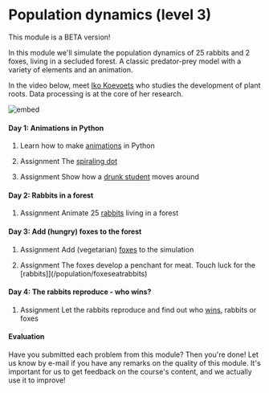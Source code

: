 # Population dynamics (level 3)

This module is a BETA version!

In this module we'll simulate the population dynamics of 25 rabbits and 2 foxes, living in a secluded forest. A classic predator-prey model with a variety of elements and an animation.

In the video below, meet [Iko Koevoets](http://www.uva.nl/over-de-uva/organisatie/medewerkers/content/k/o/i.t.koevoets/i.t.koevoets.html) who studies the development of plant roots. Data processing is at the core of her research.

![embed](https://player.vimeo.com/video/235029717)

#### Day 1: Animations in Python

1. Learn how to make [animations](/resources/animations) in Python

2. <span class="badge badge-primary">Assignment</span> The [spiraling dot](/movement/dot)

3. <span class="badge badge-primary">Assignment</span> Show how a [drunk student](/movement/student) moves around

#### Day 2: Rabbits in a forest

1. <span class="badge badge-primary">Assignment</span> Animate 25 [rabbits](/population/rabbits) living in a forest

#### Day 3: Add (hungry) foxes to the forest

1. <span class="badge badge-primary">Assignment</span> Add (vegetarian) [foxes](/population/foxes) to the simulation

2. <span class="badge badge-primary">Assignment</span> The foxes develop a penchant for meat. Touch luck for the [rabbits]](/population/foxeseatrabbits)

#### Day 4: The rabbits reproduce - who wins?

1. <span class="badge badge-primary">Assignment</span> Let the rabbits reproduce and find out who [wins](/population/rabbitsreproduce), rabbits or foxes

#### Evaluation

Have you submitted each problem from this module? Then you're done! Let us know by e-mail if you have any remarks on the quality of this module. It's important for us to get feedback on the course's content, and we actually use it to improve!
